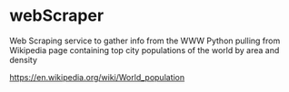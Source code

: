 # webScraper
Web Scraping service to gather info from the WWW
Python
pulling from Wikipedia page containing top city populations of the world by area and density

https://en.wikipedia.org/wiki/World_population
